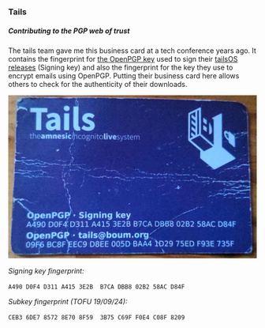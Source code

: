 ### Tails

##### Contributing to the PGP web of trust #####
The tails team gave me this business card at a tech conference years ago. It contains the fingerprint for [the OpenPGP key](./tails_signing_key.asc) used to sign their [tailsOS releases](https://tails.net/install/index.en.html) (Signing key) and also the fingerprint for the key they use to encrypt emails using OpenPGP. Putting their business card here allows others to check for the authenticity of their downloads.

![tails business card](./imgs/tails_card.jpeg)

*Signing key fingerprint:* 

```A490 D0F4 D311 A415 3E2B  B7CA DBB8 02B2 58AC D84F```

*Subkey fingerprint (TOFU 19/09/24):*

```CEB3 6DE7 8572 8E70 8F59  3B75 C69F F0E4 C08F 8209```
